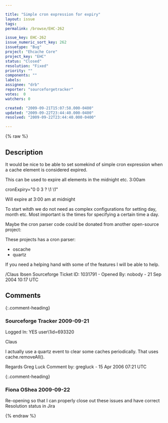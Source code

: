 ```yaml
---

title: "Simple cron expression for expiry"
layout: issue
tags: 
permalink: /browse/EHC-262

issue_key: EHC-262
issue_numeric_sort_key: 262
issuetype: "Bug"
project: "Ehcache Core"
project_key: "EHC"
status: "Closed"
resolution: "Fixed"
priority: ""
components: ""
labels: 
assignee: "drb"
reporter: "sourceforgetracker"
votes:  0
watchers: 0

created: "2009-09-21T15:07:58.000-0400"
updated: "2009-09-22T23:44:40.000-0400"
resolved: "2009-09-22T23:44:40.000-0400"

---
```




{% raw %}



## Description

<div markdown="1" class="description">

It would be nice to be able to set somekind of simple
cron expression when a cache element is considered expired.

This can be used to expire all elements in the midnight
etc. 3:00am

cronExpiry="0 0 3 ? \1 \1"

Will expire at 3:00 am at midnight

To start witdh we do not need as complex configurations
for setting day, month etc. Most important is the times
for specifying a certain time a day.

Maybe the cron parser code could be donated from
another open-source project:

These projects has a cron parser:
- oscache
- quartz

If you need a helping hand with some of the features I
will be able to help.


/Claus Ibsen
Sourceforge Ticket ID: 1031791 - Opened By: nobody - 21 Sep 2004 10:17 UTC

</div>

## Comments


{:.comment-heading}
### **Sourceforge Tracker** <span class="date">2009-09-21</span>

<div markdown="1" class="comment">

Logged In: YES 
user\1id=693320

Claus

I actually use a quartz event to clear some caches periodically. That uses 
cache.removeAll(). 

Regards
Greg Luck
Comment by: gregluck - 15 Apr 2006 07:21 UTC

</div>


{:.comment-heading}
### **Fiona OShea** <span class="date">2009-09-22</span>

<div markdown="1" class="comment">

Re-opening so that I can properly close out these issues and have correct Resolution status in Jira

</div>



{% endraw %}
